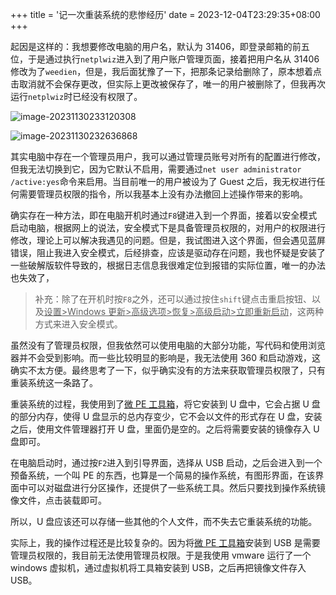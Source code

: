 +++
title = '记一次重装系统的悲惨经历'
date = 2023-12-04T23:29:35+08:00
+++

起因是这样的：我想要修改电脑的用户名，默认为 31406，即登录邮箱的前五位，于是通过执行`netplwiz`进入到了用户账户管理页面，接着把用户名从 31406 修改为了`weedien`，但是，我后面犹豫了一下，把那条记录给删除了，原本想着点击取消就不会保存更改，但实际上更改被保存了，唯一的用户被删除了，但我再次运行`netplwiz`时已经没有权限了。

![image-20231130233120308](https://picgo-1314385327.cos.ap-guangzhou.myqcloud.com/markdown/image-20231130233120308.png)

![image-20231130232636868](https://picgo-1314385327.cos.ap-guangzhou.myqcloud.com/markdown/image-20231130232636868.png)

其实电脑中存在一个管理员用户，我可以通过管理员账号对所有的配置进行修改，但我无法切换到它，因为它默认不启用，需要通过`net user administrator /active:yes`命令来启用。当目前唯一的用户被设为了 Guest 之后，我无权进行任何需要管理员权限的指令，所以我基本上没有办法撤回上述操作带来的影响。

确实存在一种方法，即在电脑开机时通过`F8`键进入到一个界面，接着以安全模式启动电脑，根据网上的说法，安全模式下是具备管理员权限的，对用户的权限进行修改，理论上可以解决我遇见的问题。但是，我试图进入这个界面，但会遇见蓝屏错误，阻止我进入安全模式，后经排查，应该是驱动存在问题，我也怀疑是安装了一些破解版软件导致的，根据日志信息我很难定位到报错的实际位置，唯一的办法也失效了，

> 补充：除了在开机时按`F8`之外，还可以通过按住`shift`键点击重启按钮、以及<u>设置>Windows 更新>高级选项>恢复>高级启动>立即重新启动</u>，这两种方式来进入安全模式。

虽然没有了管理员权限，但我依然可以使用电脑的大部分功能，写代码和使用浏览器并不会受到影响。而一些比较明显的影响是，我无法使用 360 和启动游戏，这确实不太方便。最终思考了一下，似乎确实没有的方法来获取管理员权限了，只有重装系统这一条路了。

重装系统的过程，我使用到了[微 PE 工具箱](https://www.wepe.com.cn/)，将它安装到 U 盘中，它会占据 U 盘的部分内存，使得 U 盘显示的总内存变少，它不会以文件的形式存在 U 盘，安装之后，使用文件管理器打开 U 盘，里面仍是空的。之后将需要安装的镜像存入 U 盘即可。

在电脑启动时，通过按`F2`进入到引导界面，选择从 USB 启动，之后会进入到一个预备系统，一个叫 PE 的东西，也算是一个简易的操作系统，有图形界面，在该界面中可以对磁盘进行分区操作，还提供了一些系统工具。然后只要找到操作系统镜像文件，点击装载即可。

所以，U 盘应该还可以存储一些其他的个人文件，而不失去它重装系统的功能。

实际上，我的操作过程还是比较复杂的。因为将[微 PE 工具箱](https://www.wepe.com.cn/)安装到 USB 是需要管理员权限的，我目前无法使用管理员权限。于是我使用 vmware 运行了一个 windows 虚拟机，通过虚拟机将工具箱安装到 USB，之后再把镜像文件存入 USB。

